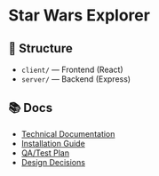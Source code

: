 # Star Wars Explorer

## 📂 Structure
- `client/` — Frontend (React)
- `server/` — Backend (Express)

## 📚 Docs
- [Technical Documentation](./docs/technical-doc.md)
- [Installation Guide](./docs/installation.md)
- [QA/Test Plan](./docs/qa-test-plan.md)
- [Design Decisions](./docs/design-decisions.md)